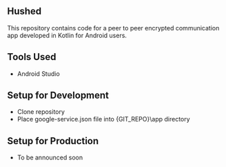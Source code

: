 ## Hushed
This repository contains code for a peer to peer encrypted communication app developed in Kotlin for Android users.

## Tools Used
- Android Studio

## Setup for Development
- Clone repository
- Place google-service.json file into {GIT_REPO}\app directory

## Setup for Production
- To be announced soon